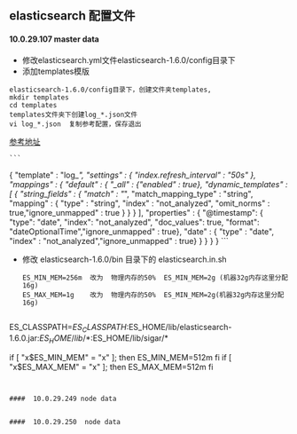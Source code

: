 elasticsearch 配置文件
-------------

####  10.0.29.107 master data
- 修改elasticsearch.yml文件elasticsearch-1.6.0/config目录下
- 添加templates模版
``` 
elasticsearch-1.6.0/config目录下，创建文件夹templates,
mkdir templates
cd templates
templates文件夹下创建log_*.json文件
vi log_*.json  复制参考配置，保存退出
``` 
[参考地址](https://github.com/pengqiuyuan/escloud/blob/master/es-template/log_*.json) 

    ```
{
  "template" : "log_*",
  "settings" : {
    "index.refresh_interval" : "50s"
  },
  "mappings" : {
    "_default_" : {
       "_all" : {"enabled" : true},
       "dynamic_templates" : [ {
         "string_fields" : {
           "match" : "*",
           "match_mapping_type" : "string",
           "mapping" : {
             "type" : "string", "index" : "not_analyzed", "omit_norms" : true,"ignore_unmapped" : true
           }
         }
       } ],
       "properties" : {
         "@timestamp": { "type": "date", "index": "not_analyzed", "doc_values": true, "format": "dateOptionalTime","ignore_unmapped" : true},
         "date" : { "type" : "date", "index" : "not_analyzed","ignore_unmapped" : true}
       }
    }
  }
}
    ```
- 修改 elasticsearch-1.6.0/bin 目录下的 elasticsearch.in.sh

  ```  
  ES_MIN_MEM=256m  改为  物理内存的50%  ES_MIN_MEM=2g (机器32g内存这里分配16g)
  ES_MAX_MEM=1g    改为  物理内存的50%  ES_MIN_MEM=2g(机器32g内存这里分配16g)
  ```
   ```
ES_CLASSPATH=$ES_CLASSPATH:$ES_HOME/lib/elasticsearch-1.6.0.jar:$ES_HOME/lib/*:$ES_HOME/lib/sigar/*

if [ "x$ES_MIN_MEM" = "x" ]; then
    ES_MIN_MEM=512m
fi
if [ "x$ES_MAX_MEM" = "x" ]; then
    ES_MAX_MEM=512m
fi
 ```


####  10.0.29.249 node data


####  10.0.29.250  node data